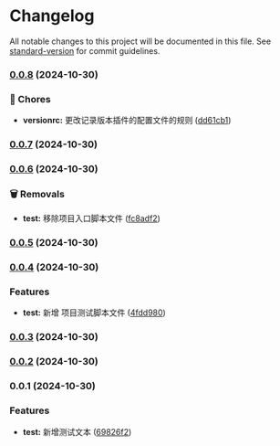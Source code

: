 # Changelog

All notable changes to this project will be documented in this file. See [standard-version](https://github.com/conventional-changelog/standard-version) for commit guidelines.

### [0.0.8](https://github.com/q664867460/vite3_vue2_project_demo/compare/v0.0.7...v0.0.8) (2024-10-30)


### 🔧 Chores

* **versionrc:** 更改记录版本插件的配置文件的规则 ([dd61cb1](https://github.com/q664867460/vite3_vue2_project_demo/commit/dd61cb11edb625f85e4fcdee6bdf03329344545a))

### [0.0.7](https://github.com/q664867460/vite3_vue2_project_demo/compare/v0.0.6...v0.0.7) (2024-10-30)

### [0.0.6](https://github.com/q664867460/vite3_vue2_project_demo/compare/v0.0.5...v0.0.6) (2024-10-30)


### 🗑️ Removals

* **test:** 移除项目入口脚本文件 ([fc8adf2](https://github.com/q664867460/vite3_vue2_project_demo/commit/fc8adf23cd4a797d2946a91098afcc279985b31f))

### [0.0.5](https://github.com/q664867460/vite3_vue2_project_demo/compare/v0.0.4...v0.0.5) (2024-10-30)

### [0.0.4](https://github.com/q664867460/vite3_vue2_project_demo/compare/v0.0.3...v0.0.4) (2024-10-30)


### Features

* **test:** 新增 项目测试脚本文件 ([4fdd980](https://github.com/q664867460/vite3_vue2_project_demo/commit/4fdd9806e501daf9ad0a75ec150b6de061156ab2))

### [0.0.3](https://github.com/q664867460/vite3_vue2_project_demo/compare/v0.0.2...v0.0.3) (2024-10-30)

### [0.0.2](https://github.com/q664867460/vite3_vue2_project_demo/compare/v0.0.1...v0.0.2) (2024-10-30)

### 0.0.1 (2024-10-30)


### Features

* **test:** 新增测试文本 ([69826f2](https://github.com/q664867460/vite3_vue2_project_demo/commit/69826f2428142752f3968df22383082e62e7acef))
